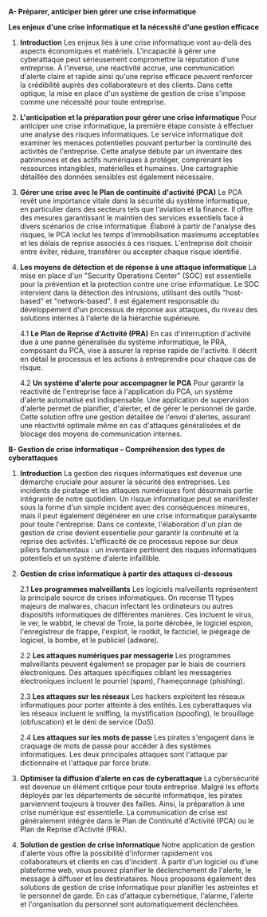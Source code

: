 **A- Préparer, anticiper bien gérer une crise informatique** 

**Les enjeux d'une crise informatique et la nécessité d'une gestion efficace**

1. **Introduction**
    Les enjeux liés à une crise informatique vont au-delà des aspects économiques et matériels. L'incapacité à gérer une cyberattaque peut sérieusement compromettre la réputation d'une entreprise. À l'inverse, une réactivité accrue, une communication d'alerte claire et rapide ainsi qu'une reprise efficace peuvent renforcer la crédibilité auprès des collaborateurs et des clients. Dans cette optique, la mise en place d'un système de gestion de crise s'impose comme une nécessité pour toute entreprise.

2. **L'anticipation et la préparation pour gérer une crise informatique**
    Pour anticiper une crise informatique, la première étape consiste à effectuer une analyse des risques informatiques. Le service informatique doit examiner les menaces potentielles pouvant perturber la continuité des activités de l'entreprise. Cette analyse débute par un inventaire des patrimoines et des actifs numériques à protéger, comprenant les ressources intangibles, matérielles et humaines. Une cartographie détaillée des données sensibles est également nécessaire.

3. **Gérer une crise avec le Plan de continuité d'activité (PCA)**
    Le PCA revêt une importance vitale dans la sécurité du système informatique, en particulier dans des secteurs tels que l'aviation et la finance. Il offre des mesures garantissant le maintien des services essentiels face à divers scénarios de crise informatique. Élaboré à partir de l'analyse des risques, le PCA inclut les temps d'immobilisation maximums acceptables et les délais de reprise associés à ces risques. L'entreprise doit choisir entre éviter, réduire, transférer ou accepter chaque risque identifié.

4. **Les moyens de détection et de réponse à une attaque informatique**
    La mise en place d'un "Security Operations Center" (SOC) est essentielle pour la prévention et la protection contre une crise informatique. Le SOC intervient dans la détection des intrusions, utilisant des outils "host-based" et "network-based". Il est également responsable du développement d'un processus de réponse aux attaques, du niveau des solutions internes à l'alerte de la hiérarchie supérieure.

    4.1 **Le Plan de Reprise d'Activité (PRA)**
        En cas d'interruption d'activité due à une panne généralisée du système informatique, le PRA, composant du PCA, vise à assurer la reprise rapide de l'activité. Il décrit en détail le processus et les actions à entreprendre pour chaque cas de risque.

    4.2 **Un système d'alerte pour accompagner le PCA**
        Pour garantir la réactivité de l'entreprise face à l'application du PCA, un système d'alerte automatisé est indispensable. Une application de supervision d'alerte permet de planifier,
   d'alerter, et de gérer le personnel de garde. Cette solution offre une gestion détaillée de l'envoi d'alertes, assurant une réactivité optimale même en cas d'attaques généralisées et de blocage
    des moyens de communication internes.

**B- Gestion de crise informatique – Compréhension des types de cyberattaques**

1. **Introduction**
    La gestion des risques informatiques est devenue une démarche cruciale pour assurer la sécurité des entreprises. Les incidents de piratage et les attaques numériques font désormais partie intégrante de notre quotidien. Un risque informatique peut se manifester sous la forme d'un simple incident avec des conséquences mineures, mais il peut également dégénérer en une crise informatique paralysante pour toute l'entreprise. Dans ce contexte, l'élaboration d'un plan de gestion de crise devient essentielle pour garantir la continuité et la reprise des activités. L'efficacité de ce processus repose sur deux piliers fondamentaux : un inventaire pertinent des risques informatiques potentiels et un système d'alerte infaillible.

2. **Gestion de crise informatique à partir des attaques ci-dessous**
   
    2.1 **Les programmes malveillants**
        Les logiciels malveillants représentent la principale source de crises informatiques. On recense 11 types majeurs de malwares, chacun infectant les ordinateurs ou autres dispositifs informatiques de différentes manières. Ces incluent le virus, le ver, le wabbit, le cheval de Troie, la porte dérobée, le logiciel espion, l'enregistreur de frappe, l'exploit, le rootkit, le facticiel, le piégeage de logiciel, la bombe, et le publiciel (adware).

    2.2 **Les attaques numériques par messagerie**
        Les programmes malveillants peuvent également se propager par le biais de courriers électroniques. Des attaques spécifiques ciblant les messageries électroniques incluent le pourriel (spam), l'hameçonnage (phishing).

    2.3 **Les attaques sur les réseaux**
        Les hackers exploitent les réseaux informatiques pour porter atteinte à des entités. Les cyberattaques via les réseaux incluent le sniffing, la mystification (spoofing), le brouillage (obfuscation) et le déni de service (DoS).

    2.4 **Les attaques sur les mots de passe**
        Les pirates s'engagent dans le craquage de mots de passe pour accéder à des systèmes informatiques. Les deux principales attaques sont l'attaque par dictionnaire et l'attaque par force brute.

3. **Optimiser la diffusion d’alerte en cas de cyberattaque**
    La cybersécurité est devenue un élément critique pour toute entreprise. Malgré les efforts déployés par les départements de sécurité informatique, les pirates parviennent toujours à trouver des failles. Ainsi, la préparation à une crise numérique est essentielle. La communication de crise est généralement intégrée dans le Plan de Continuité d'Activité (PCA) ou le Plan de Reprise d'Activité (PRA).

4. **Solution de gestion de crise informatique**
    Notre application de gestion d'alerte vous offre la possibilité d'informer rapidement vos collaborateurs et clients en cas d'incident. À partir d'un logiciel ou d'une plateforme web, vous pouvez planifier le déclenchement de l'alerte, le message à diffuser et les destinataires. Nous proposons également des solutions de gestion de crise informatique pour planifier les astreintes et le personnel de garde. En cas d'attaque cybernétique, l'alarme, l'alerte et l'organisation du personnel sont automatiquement déclenchées.
